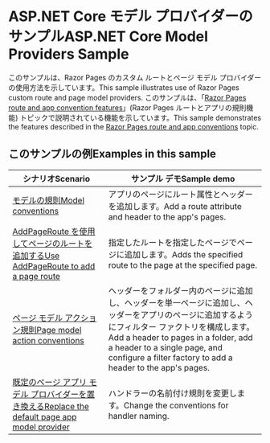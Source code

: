 # <a name="aspnet-core-model-providers-sample"></a><span data-ttu-id="da45f-101">ASP.NET Core モデル プロバイダーのサンプル</span><span class="sxs-lookup"><span data-stu-id="da45f-101">ASP.NET Core Model Providers Sample</span></span>

<span data-ttu-id="da45f-102">このサンプルは、Razor Pages のカスタム ルートとページ モデル プロバイダーの使用方法を示しています。</span><span class="sxs-lookup"><span data-stu-id="da45f-102">This sample illustrates use of Razor Pages custom route and page model providers.</span></span> <span data-ttu-id="da45f-103">このサンプルは、「[Razor Pages route and app convention features](https://docs.microsoft.com/aspnet/core/razor-pages/razor-pages-convention-features)」(Razor Pages ルートとアプリの規則機能) トピックで説明されている機能を示しています。</span><span class="sxs-lookup"><span data-stu-id="da45f-103">This sample demonstrates the features described in the [Razor Pages route and app conventions](https://docs.microsoft.com/aspnet/core/razor-pages/razor-pages-convention-features) topic.</span></span>

## <a name="examples-in-this-sample"></a><span data-ttu-id="da45f-104">このサンプルの例</span><span class="sxs-lookup"><span data-stu-id="da45f-104">Examples in this sample</span></span>

| <span data-ttu-id="da45f-105">シナリオ</span><span class="sxs-lookup"><span data-stu-id="da45f-105">Scenario</span></span> | <span data-ttu-id="da45f-106">サンプル デモ</span><span class="sxs-lookup"><span data-stu-id="da45f-106">Sample demo</span></span> |
| -------- | ----------- |
| [<span data-ttu-id="da45f-107">モデルの規則</span><span class="sxs-lookup"><span data-stu-id="da45f-107">Model conventions</span></span>](https://docs.microsoft.com/aspnet/core/razor-pages/razor-pages-conventions#model-conventions) | <span data-ttu-id="da45f-108">アプリのページにルート属性とヘッダーを追加します。</span><span class="sxs-lookup"><span data-stu-id="da45f-108">Add a route attribute and header to the app's pages.</span></span> |
| [<span data-ttu-id="da45f-109">AddPageRoute を使用してページのルートを追加する</span><span class="sxs-lookup"><span data-stu-id="da45f-109">Use AddPageRoute to add a page route</span></span>](https://docs.microsoft.com/aspnet/core/razor-pages/razor-pages-conventions#configure-a-page-route) | <span data-ttu-id="da45f-110">指定したルートを指定したページでページに追加します。</span><span class="sxs-lookup"><span data-stu-id="da45f-110">Adds the specified route to the page at the specified page.</span></span> |
| [<span data-ttu-id="da45f-111">ページ モデル アクション規則</span><span class="sxs-lookup"><span data-stu-id="da45f-111">Page model action conventions</span></span>](https://docs.microsoft.com/aspnet/core/razor-pages/razor-pages-conventions#page-model-action-conventions) | <span data-ttu-id="da45f-112">ヘッダーをフォルダー内のページに追加し、ヘッダーを単一ページに追加し、ヘッダーをアプリのページに追加するようにフィルター ファクトリを構成します。</span><span class="sxs-lookup"><span data-stu-id="da45f-112">Add a header to pages in a folder, add a header to a single page, and configure a filter factory to add a header to the app's pages.</span></span> |
| [<span data-ttu-id="da45f-113">既定のページ アプリ モデル プロバイダーを置き換える</span><span class="sxs-lookup"><span data-stu-id="da45f-113">Replace the default page app model provider</span></span>](https://docs.microsoft.com/aspnet/core/razor-pages/razor-pages-conventions#replace-the-default-page-app-model-provider) | <span data-ttu-id="da45f-114">ハンドラーの名前付け規則を変更します。</span><span class="sxs-lookup"><span data-stu-id="da45f-114">Change the conventions for handler naming.</span></span> |
